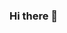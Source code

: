 ### Hi there 👋

<!--
**System64Intel/System64Intel** は、`README.md` (このファイル) が GitHub プロファイルに表示されるため、✨ _special_ ✨ リポジトリです。
な
開始するためのいくつかのアイデアを次に示します。
な
- 🔭 I’m currently working on ...YouTube Video Creation
- 🌱 私は現在学んでいます ...
- 👯 コラボしようと思って...
- 🤔 I’m looking for help with ...
- 💬 Ask me about ...
- 📫 How to reach me: ...
- 😄 Pronouns: ...
- ⚡ Fun fact: ...
-->
